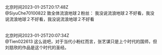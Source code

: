 北京时间2023-01-25T20:17:48Z<br>@SiyuChe70100822 致全体流浪地球２粉丝：
我没说流浪地球２不好看，我没说流浪地球２不好看，我没说流浪地球２不好看<br><br><br>北京时间2023-01-25T20:07:34Z<br>@Tien022613 这么说吧，对于当代小粉红而言，张艺谋只是上个时代的国师，但刘慈欣的作品是这个时代的圣经。<br><br><br>